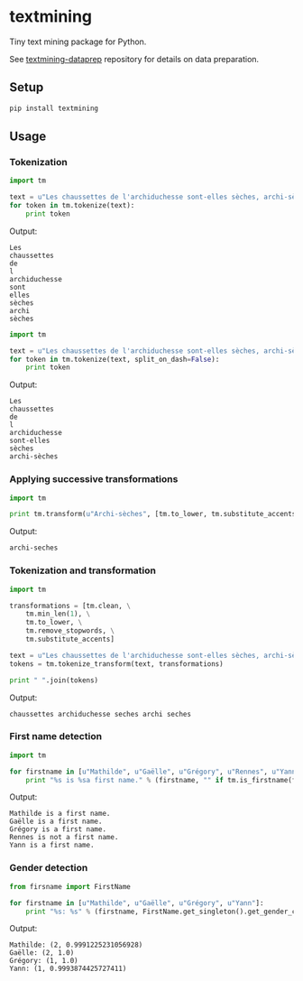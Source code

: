 # textmining

Tiny text mining package for Python.

See [textmining-dataprep](https://github.com/michelcaradec/textmining-dataprep) repository for details on data preparation.

## Setup

```bash
pip install textmining
```

## Usage

### Tokenization

```python
import tm

text = u"Les chaussettes de l'archiduchesse sont-elles sèches, archi-sèches ?"
for token in tm.tokenize(text):
    print token
```

Output:

	Les
	chaussettes
	de
	l
	archiduchesse
	sont
	elles
	sèches
	archi
	sèches

```python
import tm

text = u"Les chaussettes de l'archiduchesse sont-elles sèches, archi-sèches ?"
for token in tm.tokenize(text, split_on_dash=False):
    print token
```
	
Output:

	Les
	chaussettes
	de
	l
	archiduchesse
	sont-elles
	sèches
	archi-sèches

### Applying successive transformations

```python
import tm

print tm.transform(u"Archi-sèches", [tm.to_lower, tm.substitute_accents])
```

Output:

	archi-seches

### Tokenization and transformation

```python
import tm

transformations = [tm.clean, \
    tm.min_len(1), \
    tm.to_lower, \
    tm.remove_stopwords, \
    tm.substitute_accents]

text = u"Les chaussettes de l'archiduchesse sont-elles sèches, archi-sèches ?"
tokens = tm.tokenize_transform(text, transformations)

print " ".join(tokens)
```

Output:

	chaussettes archiduchesse seches archi seches

### First name detection

```python
import tm

for firstname in [u"Mathilde", u"Gaëlle", u"Grégory", u"Rennes", u"Yann"]:
    print "%s is %sa first name." % (firstname, "" if tm.is_firstname(firstname) else "not ")
```

Output:

	Mathilde is a first name.
	Gaëlle is a first name.
	Grégory is a first name.
	Rennes is not a first name.
	Yann is a first name.

### Gender detection

```python
from firsname import FirstName

for firstname in [u"Mathilde", u"Gaëlle", u"Grégory", u"Yann"]:
	print "%s: %s" % (firstname, FirstName.get_singleton().get_gender_confidence(firstname))
```

Output:

	Mathilde: (2, 0.9991225231056928)
	Gaëlle: (2, 1.0)
	Grégory: (1, 1.0)
	Yann: (1, 0.9993874425727411)
